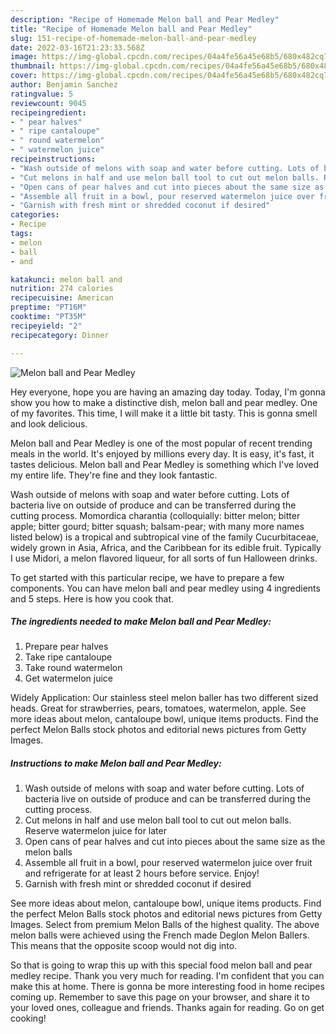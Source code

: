 ```yaml
---
description: "Recipe of Homemade Melon ball and Pear Medley"
title: "Recipe of Homemade Melon ball and Pear Medley"
slug: 151-recipe-of-homemade-melon-ball-and-pear-medley
date: 2022-03-16T21:23:33.568Z
image: https://img-global.cpcdn.com/recipes/04a4fe56a45e68b5/680x482cq70/melon-ball-and-pear-medley-recipe-main-photo.jpg
thumbnail: https://img-global.cpcdn.com/recipes/04a4fe56a45e68b5/680x482cq70/melon-ball-and-pear-medley-recipe-main-photo.jpg
cover: https://img-global.cpcdn.com/recipes/04a4fe56a45e68b5/680x482cq70/melon-ball-and-pear-medley-recipe-main-photo.jpg
author: Benjamin Sanchez
ratingvalue: 5
reviewcount: 9045
recipeingredient:
- " pear halves"
- " ripe cantaloupe"
- " round watermelon"
- " watermelon juice"
recipeinstructions:
- "Wash outside of melons with soap and water before cutting. Lots of bacteria live on outside of produce and can be transferred during the cutting process."
- "Cut melons in half and use melon ball tool to cut out melon balls. Reserve watermelon juice for later"
- "Open cans of pear halves and cut into pieces about the same size as the melon balls"
- "Assemble all fruit in a bowl, pour reserved watermelon juice over fruit and refrigerate for at least 2 hours before service. Enjoy!"
- "Garnish with fresh mint or shredded coconut if desired"
categories:
- Recipe
tags:
- melon
- ball
- and

katakunci: melon ball and 
nutrition: 274 calories
recipecuisine: American
preptime: "PT16M"
cooktime: "PT35M"
recipeyield: "2"
recipecategory: Dinner

---
```



![Melon ball and Pear Medley](https://img-global.cpcdn.com/recipes/04a4fe56a45e68b5/680x482cq70/melon-ball-and-pear-medley-recipe-main-photo.jpg)

Hey everyone, hope you are having an amazing day today. Today, I'm gonna show you how to make a distinctive dish, melon ball and pear medley. One of my favorites. This time, I will make it a little bit tasty. This is gonna smell and look delicious.

Melon ball and Pear Medley is one of the most popular of recent trending meals in the world. It's enjoyed by millions every day. It is easy, it's fast, it tastes delicious. Melon ball and Pear Medley is something which I've loved my entire life. They're fine and they look fantastic.

Wash outside of melons with soap and water before cutting. Lots of bacteria live on outside of produce and can be transferred during the cutting process. Momordica charantia (colloquially: bitter melon; bitter apple; bitter gourd; bitter squash; balsam-pear; with many more names listed below) is a tropical and subtropical vine of the family Cucurbitaceae, widely grown in Asia, Africa, and the Caribbean for its edible fruit. Typically I use Midori, a melon flavored liqueur, for all sorts of fun Halloween drinks.


To get started with this particular recipe, we have to prepare a few components. You can have melon ball and pear medley using 4 ingredients and 5 steps. Here is how you cook that.

<!--inarticleads1-->

##### The ingredients needed to make Melon ball and Pear Medley:

1. Prepare  pear halves
1. Take  ripe cantaloupe
1. Take  round watermelon
1. Get  watermelon juice


Widely Application: Our stainless steel melon baller has two different sized heads. Great for strawberries, pears, tomatoes, watermelon, apple. See more ideas about melon, cantaloupe bowl, unique items products. Find the perfect Melon Balls stock photos and editorial news pictures from Getty Images. 

<!--inarticleads2-->

##### Instructions to make Melon ball and Pear Medley:

1. Wash outside of melons with soap and water before cutting. Lots of bacteria live on outside of produce and can be transferred during the cutting process.
1. Cut melons in half and use melon ball tool to cut out melon balls. Reserve watermelon juice for later
1. Open cans of pear halves and cut into pieces about the same size as the melon balls
1. Assemble all fruit in a bowl, pour reserved watermelon juice over fruit and refrigerate for at least 2 hours before service. Enjoy!
1. Garnish with fresh mint or shredded coconut if desired


See more ideas about melon, cantaloupe bowl, unique items products. Find the perfect Melon Balls stock photos and editorial news pictures from Getty Images. Select from premium Melon Balls of the highest quality. The above melon balls were achieved using the French made Deglon Melon Ballers. This means that the opposite scoop would not dig into. 

So that is going to wrap this up with this special food melon ball and pear medley recipe. Thank you very much for reading. I'm confident that you can make this at home. There is gonna be more interesting food in home recipes coming up. Remember to save this page on your browser, and share it to your loved ones, colleague and friends. Thanks again for reading. Go on get cooking!
